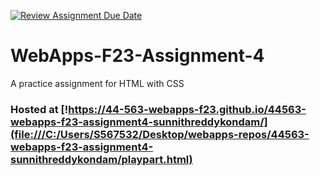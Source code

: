 [![Review Assignment Due Date](https://classroom.github.com/assets/deadline-readme-button-24ddc0f5d75046c5622901739e7c5dd533143b0c8e959d652212380cedb1ea36.svg)](https://classroom.github.com/a/4tKarLeg)
# WebApps-F23-Assignment-4
A practice assignment for HTML with CSS

### Hosted at [!https://44-563-webapps-f23.github.io/44563-webapps-f23-assignment4-sunnithreddykondam/](file:///C:/Users/S567532/Desktop/webapps-repos/44563-webapps-f23-assignment4-sunnithreddykondam/playpart.html)
